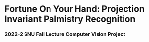 # Fortune On Your Hand: Projection Invariant Palmistry Recognition
### 2022-2 SNU Fall Lecture Computer Vision Project
